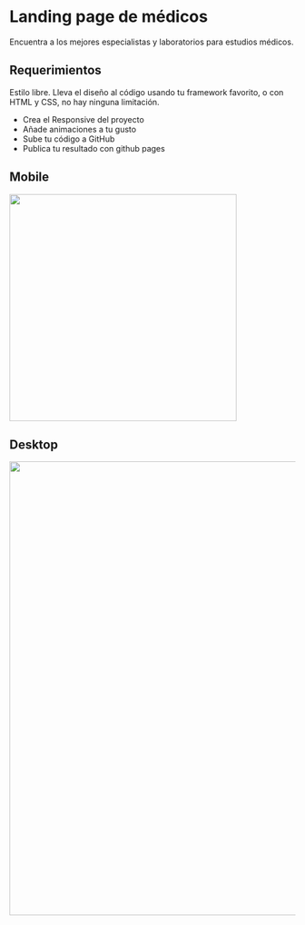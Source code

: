 

# Landing page de médicos
Encuentra a los mejores especialistas y laboratorios para estudios médicos.

## Requerimientos
Estilo libre. Lleva el diseño al código usando tu framework favorito, o con HTML y CSS, no hay ninguna limitación.

- Crea el Responsive del proyecto
- Añade animaciones a tu gusto
- Sube tu código a GitHub
- Publica tu resultado con github pages

## Mobile

<img width="400px" src="https://raw.githubusercontent.com/uxcristopher/imagenes/main/Readmes/landing%20page%20de%20me%CC%81dicos/mobile.jpg"/>

## Desktop

<img width="800px" src="https://raw.githubusercontent.com/uxcristopher/imagenes/main/Readmes/landing%20page%20de%20me%CC%81dicos/desktop.jpg"/>
